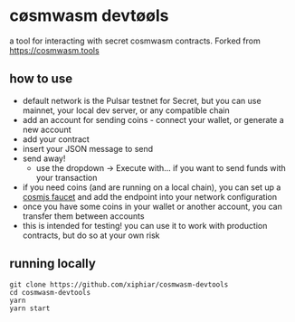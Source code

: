# cøsmwasm devtøøls

a tool for interacting with secret cosmwasm contracts. Forked from https://cosmwasm.tools

## how to use

- default network is the Pulsar testnet for Secret, but you can use mainnet, your local dev server, or any compatible chain
- add an account for sending coins - connect your wallet, or generate a new account
- add your contract
- insert your JSON message to send
- send away!
  - use the dropdown -> Execute with... if you want to send funds with your transaction
- if you need coins (and are running on a local chain), you can set up a [cosmjs faucet](https://www.npmjs.com/package/@cosmjs/faucet) and add the endpoint into your network configuration
- once you have some coins in your wallet or another account, you can transfer them between accounts
- this is intended for testing! you can use it to work with production contracts, but do so at your own risk

## running locally

```
git clone https://github.com/xiphiar/cosmwasm-devtools
cd cosmwasm-devtools
yarn
yarn start
```
